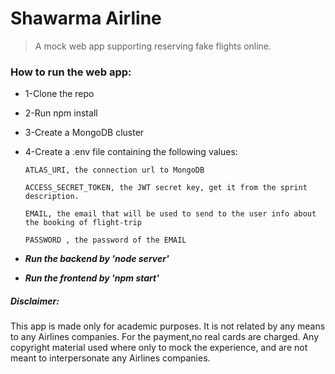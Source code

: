 # Shawarma Airline


 > A mock web app supporting reserving fake flights online.

### How to run the web app:


- 1-Clone the repo

- 2-Run npm install

- 3-Create a MongoDB cluster

- 4-Create a .env file containing the following values:

      ATLAS_URI, the connection url to MongoDB

      ACCESS_SECRET_TOKEN, the JWT secret key, get it from the sprint description.

      EMAIL, the email that will be used to send to the user info about the booking of flight-trip

      PASSWORD , the password of the EMAIL

- ***Run the backend by 'node server'***

- ***Run the frontend by 'npm start'***

##### Disclaimer:
This app is made only for academic purposes. It is not related by any means to any Airlines companies.
For the payment,no real cards are charged.
Any copyright material used where only to mock the experience, and are not meant to interpersonate any Airlines companies.
